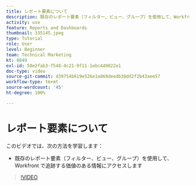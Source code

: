 ```yaml
---
title: レポート要素について
description: 既存のレポート要素（フィルター、ビュー、グループ）を使用して、Workfront で追跡されている情報にアクセスする方法を説明します。
activity: use
feature: Reports and Dashboards
thumbnail: 335145.jpeg
type: Tutorial
role: User
level: Beginner
team: Technical Marketing
kt: 8849
exl-id: 50e2fab3-f548-4c21-9f11-1ebc449822e1
doc-type: video
source-git-commit: d39754b619e526e1a869deedb38dd2f2b43aee57
workflow-type: tm+mt
source-wordcount: '45'
ht-degree: 100%

---
```


# レポート要素について

このビデオでは、次の方法を学習します：

* 既存のレポート要素（フィルター、ビュー、グループ）を使用して、Workfront で追跡する価値のある情報にアクセスします

>[!VIDEO](https://video.tv.adobe.com/v/335145/?quality=12)
